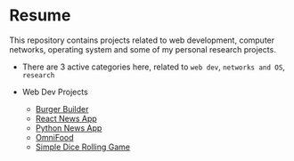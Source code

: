 # Resume
 This repository contains projects related to web development, computer networks, operating system and some of my personal research projects.
*  There are 3 active categories here, related to `web dev`, `networks and OS`, `research`
  *  Web Dev Projects
  
     - [Burger Builder](https://github.com/AnkitMish/Resume/tree/master/react-redux-burger-builder-project)
     - [React News App](https://github.com/AnkitMish/react-newsapp)
     - [Python News App](https://github.com/AnkitMish/Resume/tree/master/python-newsapp)
     - [OmniFood](https://github.com/AnkitMish/Resume/tree/master/OmniFood-FrontEnd)
     - [Simple Dice Rolling Game](https://github.com/AnkitMish/Resume/tree/master/JS-DiceRolling-Game)
     

